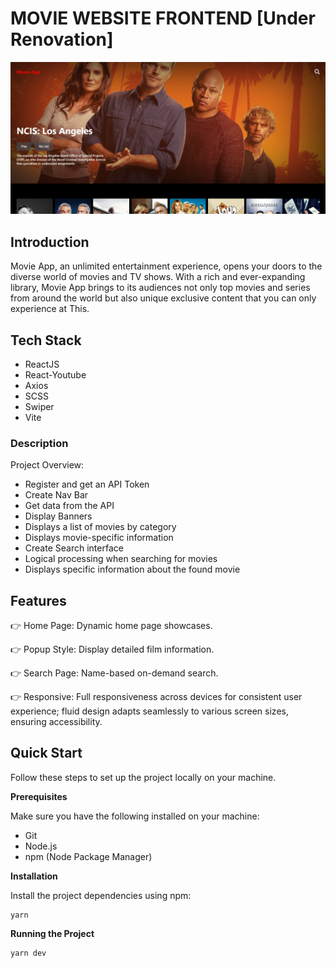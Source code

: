 # MOVIE WEBSITE FRONTEND [Under Renovation]

![image](image.png)

## Introduction

Movie App, an unlimited entertainment experience, opens your doors to the diverse world of movies and TV shows. With a rich and ever-expanding library, Movie App brings to its audiences not only top movies and series from around the world but also unique exclusive content that you can only experience at This.

## Tech Stack

-   ReactJS
-   React-Youtube
-   Axios
-   SCSS
-   Swiper
-   Vite

### Description

Project Overview:

-   Register and get an API Token
-   Create Nav Bar
-   Get data from the API
-   Display Banners
-   Displays a list of movies by category
-   Displays movie-specific information
-   Create Search interface
-   Logical processing when searching for movies
-   Displays specific information about the found movie

## Features

👉 Home Page: Dynamic home page showcases.

👉 Popup Style: Display detailed film information.

👉 Search Page: Name-based on-demand search.

👉 Responsive: Full responsiveness across devices for consistent user experience; fluid design adapts seamlessly to various screen sizes, ensuring accessibility.

## Quick Start

Follow these steps to set up the project locally on your machine.

**Prerequisites**

Make sure you have the following installed on your machine:

-   Git
-   Node.js
-   npm (Node Package Manager)

**Installation**

Install the project dependencies using npm:

```base
yarn
```

**Running the Project**

```javascript
yarn dev
```

